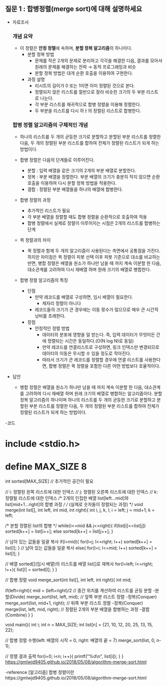 ## 질문 1 : 합병정렬(merge sort)에 대해 설명하세요

- 자료조사
    
    ### 개념 요약
    
    - 이 정렬은 **안정 정렬**에 속하며, **분할 정복 알고리즘**의 하나이다.
        - 분할 정복 방법
            - 문제를 작은 2개의 문제로 분리하고 각각을 해결한 다음, 결과를 모아서 원래의 문제를 해결하는 전략 → 동적 프로그래밍과 비슷
            - 분할 정복 방법은 대개 순환 호출을 이용하여 구현한다.
        - 과정 설명
            - 리시트의 길이가 0 또는 1이면 이미 정렬된 것으로 본다.
            - 정렬되지 않은 리스트를 절반으로 잘라 비슷한 크기의 두 부분 리스트로 나눈다.
            - 각 부분 리스트를 재귀적으로 합병 정렬을 이용해 정렬한다.
            - 두 부분을 리스트를 다시 하ㅏ의 정렬된 리스트로 합병한다.
    
    ### 합병 정렬 알고리즘의 구체적인 개념
    
    - 하나의 리스트를 두 개의 균등한 크기로 분할하고 분할된 부분 리스트를 정렬한 다음, 두 개의 정렬된 부분 리스트를 합하여 전체가 정렬된 리스트가 되게 하는 방법이다.
    - 합병 정렬은 다음의 단계들로 이루어진다.
        - 분할 : 입력 배열을 같은 크기의 2개의 부분 배열로 분할한다.
        - 정복 : 부분 배열을 정렬한다. 부분 배열의 크기가 충분히 작지 않으면 순환 호출을 이용하여 다시 분할 정복 방법을 적용한다.
        - 결합 : 정렬된 부분 배열들을 하나의 배열에 합병한다.
    - 합병 정렬의 과정
        - 추가적인 리스트가 필요
        - 각 부분 배열을 정렬할 때도 합병 정렬을 순환적으로 호출하여 적용
        - 합병 정렬에서 실제로 정렬이 이루어지는 시점은 2개의 리스트를 합병하는 단계

    - 퀵 정렬과의 차이
        - 퀵 정렬과 함께 두 개의 알고리즘이 사용된다는 측면에서 공통점을 가진다. 하지만 차이점은 퀵 정렬이 피봇 선택 이후 피봇 기준으로 대소를 비교하는 반면, 병합 정렬은 배열을 원소가 하나만 남을 때 까지 계속 이분할 한 다음, 대소관계를 고려하여 다시 재배열 하며 원래 크기의 배열로 병합한다.
    - 합병 정렬 알고리즘의 특징
        - 단점
            - 만약 레코드를 배열로 구성하면, 임시 배열이 필요한다.
                - 제자리 정렬이 아니다
            - 레코드들의 크기가 큰 경우에는 이동 횟수가 많으므로 매우 큰 시간적 낭비를 초래한다.
        - 장점
            - 안정적인 정렬 방법
                - 데이터의 분포에 영향을 덜 받는다. 즉, 입력 데이터가 무엇이든 간에 정렬되는 시간은 동일하다.(O(N log N)로 동일)
                - 만약 레코드를 연결리스트로 구성하면, 링크 인덱스만 변경되므로 데이터의 이동은 무시할 수 있을 정도로  작아진다.
                - 따라서 크기가 큰 레코드를 정렬할 경우에 연결 리스트를 사용한다면, 합병 정렬은 퀵 정렬을 포함한 다른 어떤 방법보다 호율적이다.
- 답안
    
    - 병합 정렬은 배열을 원소가 하나만 남을 때 까지 계속 이분할 한 다음, 대소관계를 고려하여 다시 재배열 하며 원래 크기의 배열로 병합하는 알고리즘이다. 분할 정복 알고리즘의 하나이며 하나의 리스트를 두 개의 균등한 크기로 분할하고 분할된 부분 리스트를 정렬한 다음, 두 개의 정렬된 부분 리스트를 합하여 전체가 정렬된 리스트가 되게 하는 방법이다.

-코드
# include <stdio.h>
# define MAX_SIZE 8
int sorted[MAX_SIZE] // 추가적인 공간이 필요

// i: 정렬된 왼쪽 리스트에 대한 인덱스
// j: 정렬된 오른쪽 리스트에 대한 인덱스
// k: 정렬될 리스트에 대한 인덱스
/* 2개의 인접한 배열 list[left...mid]와 list[mid+1...right]의 합병 과정 */
/* (실제로 숫자들이 정렬되는 과정) */
void merge(int list[], int left, int mid, int right){
  int i, j, k, l;
  i = left;
  j = mid+1;
  k = left;

  /* 분할 정렬된 list의 합병 */
  while(i<=mid && j<=right){
    if(list[i]<=list[j])
      sorted[k++] = list[i++];
    else
      sorted[k++] = list[j++];
  }

  // 남아 있는 값들을 일괄 복사
  if(i>mid){
    for(l=j; l<=right; l++)
      sorted[k++] = list[l];
  }
  // 남아 있는 값들을 일괄 복사
  else{
    for(l=i; l<=mid; l++)
      sorted[k++] = list[l];
  }

  // 배열 sorted[](임시 배열)의 리스트를 배열 list[]로 재복사
  for(l=left; l<=right; l++){
    list[l] = sorted[l];
  }
}

// 합병 정렬
void merge_sort(int list[], int left, int right){
  int mid;

  if(left<right){
    mid = (left+right)/2 // 중간 위치를 계산하여 리스트를 균등 분할 -분할(Divide)
    merge_sort(list, left, mid); // 앞쪽 부분 리스트 정렬 -정복(Conquer)
    merge_sort(list, mid+1, right); // 뒤쪽 부분 리스트 정렬 -정복(Conquer)
    merge(list, left, mid, right); // 정렬된 2개의 부분 배열을 합병하는 과정 -결합(Combine)
  }
}

void main(){
  int i;
  int n = MAX_SIZE;
  int list[n] = {21, 10, 12, 20, 25, 13, 15, 22};

  // 합병 정렬 수행(left: 배열의 시작 = 0, right: 배열의 끝 = 7)
  merge_sort(list, 0, n-1);

  // 정렬 결과 출력
  for(i=0; i<n; i++){
    printf("%d\n", list[i]);
  }
}
https://gmlwjd9405.github.io/2018/05/08/algorithm-merge-sort.html

-reference
[알고리즘] 합병 정렬이란https://gmlwjd9405.github.io/2018/05/08/algorithm-merge-sort.html